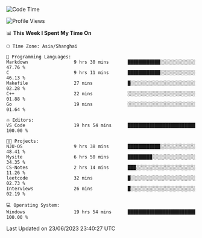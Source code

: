 <!--START_SECTION:waka-->
![Code Time](http://img.shields.io/badge/Code%20Time-1%2C010%20hrs%201%20min-blue)

![Profile Views](http://img.shields.io/badge/Profile%20Views-0-blue)

📊 **This Week I Spent My Time On** 

```text
🕑︎ Time Zone: Asia/Shanghai

💬 Programming Languages: 
Markdown                 9 hrs 30 mins       ████████████░░░░░░░░░░░░░   47.76 % 
C                        9 hrs 11 mins       ████████████░░░░░░░░░░░░░   46.13 % 
Makefile                 27 mins             █░░░░░░░░░░░░░░░░░░░░░░░░   02.28 % 
C++                      22 mins             ░░░░░░░░░░░░░░░░░░░░░░░░░   01.88 % 
Go                       19 mins             ░░░░░░░░░░░░░░░░░░░░░░░░░   01.64 % 

🔥 Editors: 
VS Code                  19 hrs 54 mins      █████████████████████████   100.00 % 

🐱‍💻 Projects: 
NJU-OS                   9 hrs 38 mins       ████████████░░░░░░░░░░░░░   48.41 % 
Mysite                   6 hrs 50 mins       █████████░░░░░░░░░░░░░░░░   34.35 % 
CS-Notes                 2 hrs 14 mins       ███░░░░░░░░░░░░░░░░░░░░░░   11.26 % 
leetcode                 32 mins             █░░░░░░░░░░░░░░░░░░░░░░░░   02.73 % 
Interviews               26 mins             █░░░░░░░░░░░░░░░░░░░░░░░░   02.19 % 

💻 Operating System: 
Windows                  19 hrs 54 mins      █████████████████████████   100.00 % 
```


 Last Updated on 23/06/2023 23:40:27 UTC
<!--END_SECTION:waka-->
